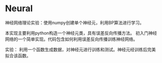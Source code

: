 # Neural
神经网络理论实验：使用numpy创建单个神经元，利用BP算法进行学习。

本实现主要利用python构造一个神经元类，具有误差反向传播方法。
初入门神经网络的一个简单实现。代码包含如何利用误差反向传播训练神经网络。

实验：
利用一个函数生成数据，对神经元进行训练和测试。神经元经训练后完美拟合该函数。
